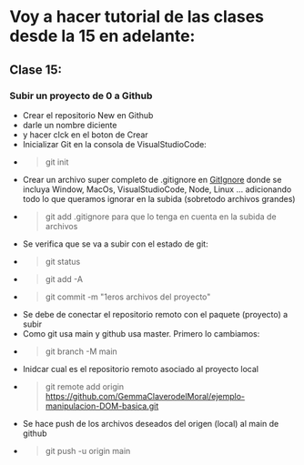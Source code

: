 # Voy a hacer tutorial de las clases desde la 15 en adelante:
## Clase 15:
### Subir un proyecto de 0 a Github
* Crear el repositorio New en Github 
* darle un nombre diciente
* y hacer clck en el boton de Crear
* Inicializar Git en la consola de VisualStudioCode: 
* > git init
* Crear un archivo super completo de .gitignore en [GitIgnore](https://www.gitignore.io) donde se incluya Window, MacOs, VisualStudioCode, Node, Linux ... adicionando todo lo que queramos ignorar en la subida (sobretodo archivos grandes)
* > git add .gitignore para que lo tenga en cuenta en la subida de archivos
* Se verifica que se va a subir con el estado de git:
* > git status
* > git add -A
* > git commit -m "1eros archivos del proyecto"
* Se debe de conectar el repositorio remoto con el paquete (proyecto) a subir
* Como git usa main y github usa master. Primero lo cambiamos:
* > git branch -M main
* Inidcar cual es el repositorio remoto asociado al proyecto local
* >git remote add origin https://github.com/GemmaClaverodelMoral/ejemplo-manipulacion-DOM-basica.git
* Se hace push de los archivos deseados del origen (local) al main de github
* >git push -u origin main